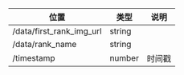 | 位置                       | 类型     | 说明  |
|--------------------------|--------|-----|
| /data/first_rank_img_url | string |     |
| /data/rank_name          | string |     |
| /timestamp               | number | 时间戳 |
